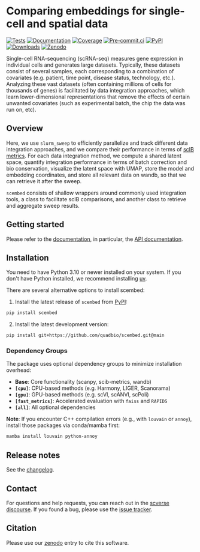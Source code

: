 # Comparing embeddings for single-cell and spatial data

[![Tests][badge-tests]][tests]
[![Documentation][badge-docs]][documentation]
[![Coverage][badge-coverage]][coverage]
[![Pre-commit.ci][badge-pre-commit]][pre-commit]
[![PyPI][badge-pypi]][pypi]
[![Downloads][badge-downloads]][downloads]
[![Zenodo][badge-zenodo]][zenodo]


[badge-tests]: https://img.shields.io/github/actions/workflow/status/quadbio/scembed/test.yaml?branch=main
[badge-docs]: https://img.shields.io/readthedocs/scembed
[badge-coverage]: https://codecov.io/gh/quadbio/scembed/branch/main/graph/badge.svg
[badge-pre-commit]: https://results.pre-commit.ci/badge/github/quadbio/scembed/main.svg
[badge-pypi]: https://img.shields.io/pypi/v/scembed.svg
[badge-downloads]: https://static.pepy.tech/badge/scembed
[badge-zenodo]: https://zenodo.org/badge/1046168919.svg


Single-cell RNA-sequencing (scRNA-seq) measures gene expression in individual cells and generates large datasets. Typically, these datasets consist of several samples, each corresponding to a combination of covariates (e.g. patient, time point, disease status, technology, etc.). Analyzing these vast datasets (often containing millions of cells for thousands of genes) is facilitated by data integration approaches, which learn lower-dimensional representations that remove the effects of certain unwanted covariates (such as experimental batch, the chip the data was run on, etc).

## Overview
Here, we use `slurm_sweep` to efficiently parallelize and track different data integration approaches, and we compare their performance in terms of [scIB metrics](https://scib-metrics.readthedocs.io/en/stable/). For each data integration method, we compute a shared latent space, quantify integration performance in terms of batch correction and bio conservation, visualize the latent space with UMAP, store the model and embedding coordinates, and store all relevant data on wandb, so that we can retrieve it after the sweep.

`scembed` consists of shallow wrappers around commonly used integration tools, a class to facilitate scIB comparisons, and another class to retrieve and aggregate sweep results.


## Getting started

Please refer to the [documentation][],
in particular, the [API documentation][].

## Installation

You need to have Python 3.10 or newer installed on your system.
If you don't have Python installed, we recommend installing [uv][].

There are several alternative options to install scembed:

1. Install the latest release of `scembed` from [PyPI][]:

```bash
pip install scembed
```

2. Install the latest development version:

```bash
pip install git+https://github.com/quadbio/scembed.git@main
```

### Dependency Groups

The package uses optional dependency groups to minimize installation overhead:

- **Base**: Core functionality (scanpy, scib-metrics, wandb)
- **`[cpu]`**: CPU-based methods (e.g. Harmony, LIGER, Scanorama)
- **`[gpu]`**: GPU-based methods (e.g. scVI, scANVI, scPoli)
- **`[fast_metrics]`**: Accelerated evaluation with `faiss` and `RAPIDS`
- **`[all]`**: All optional dependencies

**Note**: If you encounter C++ compilation errors (e.g., with `louvain` or `annoy`), install those packages via conda/mamba first:
```bash
mamba install louvain python-annoy
```

## Release notes

See the [changelog][].

## Contact

For questions and help requests, you can reach out in the [scverse discourse][].
If you found a bug, please use the [issue tracker][].

## Citation

Please use our [zenodo][] entry to cite this software.

[uv]: https://github.com/astral-sh/uv
[scverse discourse]: https://discourse.scverse.org/
[issue tracker]: https://github.com/quadbio/scembed/issues
[tests]: https://github.com/quadbio/scembed/actions/workflows/test.yaml
[documentation]: https://scembed.readthedocs.io
[changelog]: https://scembed.readthedocs.io/en/latest/changelog.html
[api documentation]: https://scembed.readthedocs.io/en/latest/api.html
[pypi]: https://pypi.org/project/scembed

[coverage]: https://codecov.io/gh/quadbio/scembed
[pre-commit]: https://results.pre-commit.ci/latest/github/quadbio/scembed/main
[downloads]: https://pepy.tech/project/scembed
[zenodo]: https://doi.org/10.5281/zenodo.16982001
